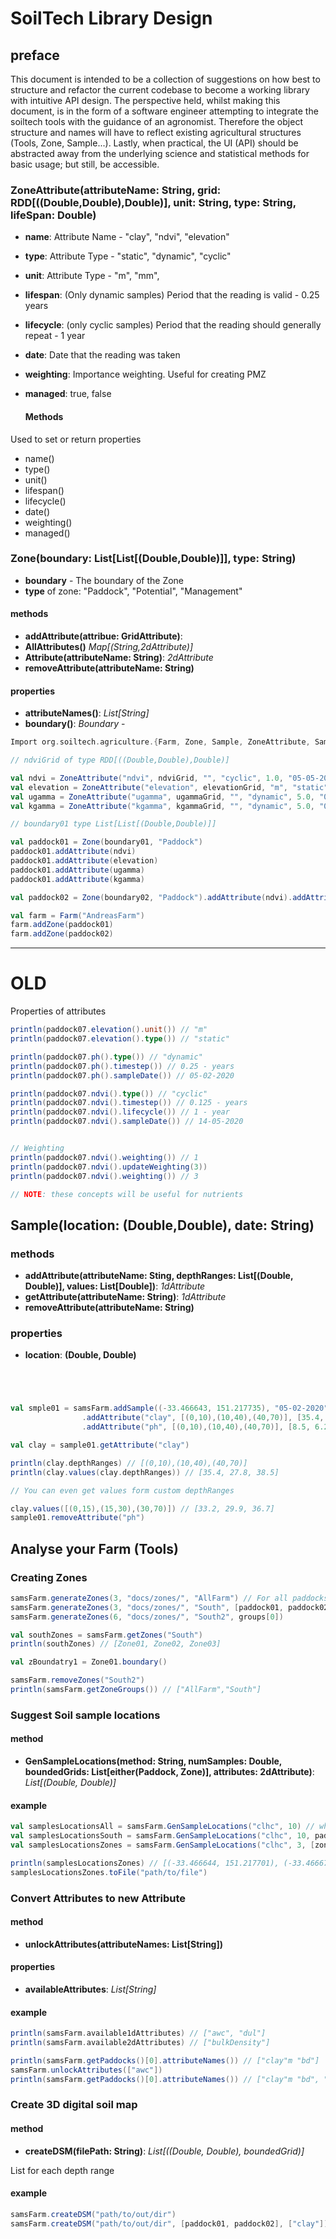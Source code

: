 # SoilTech Library Design

## preface

This document is intended to be a collection of suggestions on how best to structure and refactor the current codebase to become a working library with intuitive API design. The perspective held, whilst making this document, is in the form of a software engineer attempting to integrate the soiltech tools with the guidance of an agronomist. Therefore the object structure and names will have to reflect existing agricultural structures (Tools, Zone, Sample...). Lastly, when practical, the UI (API) should be abstracted away from the underlying science and statistical methods for basic usage; but still, be accessible.

### ZoneAttribute(attributeName: String, grid: RDD[((Double,Double),Double)], unit: String, type: String, lifeSpan: Double)

- **name**: Attribute Name - "clay", "ndvi", "elevation"
- **type**: Attribute Type - "static", "dynamic", "cyclic"
- **unit**: Attribute Type - "m", "mm",
- **lifespan**: (Only dynamic samples) Period that the reading is valid - 0.25 years
- **lifecycle**: (only cyclic samples) Period that the reading should generally repeat - 1 year
- **date**: Date that the reading was taken
- **weighting**: Importance weighting. Useful for creating PMZ
- **managed**: true, false

  #### Methods

Used to set or return properties

- name()
- type()
- unit()
- lifespan()
- lifecycle()
- date()
- weighting()
- managed()

### Zone(boundary: List[List[(Double,Double)]], type: String)

- **boundary** - The boundary of the Zone
- **type** of zone: "Paddock", "Potential", "Management"

#### methods

- **addAttribute(attribue: GridAttribute)**:
- **AllAttributes()** _Map[(String,2dAttribute)]_
- **Attribute(attributeName: String)**: _2dAttribute_
- **removeAttribute(attributeName: String)**

#### properties

- **attributeNames()**: _List[String]_
- **boundary()**: _Boundary_ -

```scala
Import org.soiltech.agriculture.{Farm, Zone, Sample, ZoneAttribute, SampleAttribute}

// ndviGrid of type RDD[((Double,Double),Double)]

val ndvi = ZoneAttribute("ndvi", ndviGrid, "", "cyclic", 1.0, "05-05-2020", 1, false)
val elevation = ZoneAttribute("elevation", elevationGrid, "m", "static", "05-05-2020", 1, false)
val ugamma = ZoneAttribute("ugamma", ugammaGrid, "", "dynamic", 5.0, "05-05-2017", 1, false)
val kgamma = ZoneAttribute("kgamma", kgammaGrid, "", "dynamic", 5.0, "05-05-2017", 1, false)

// boundary01 type List[List[(Double,Double)]]

val paddock01 = Zone(boundary01, "Paddock")
paddock01.addAttribute(ndvi)
paddock01.addAttribute(elevation)
paddock01.addAttribute(ugamma)
paddock01.addAttribute(kgamma)

val paddock02 = Zone(boundary02, "Paddock").addAttribute(ndvi).addAttribute(elevation).addAttribute(ugamma).addAttribute(kgamma)

val farm = Farm("AndreasFarm")
farm.addZone(paddock01)
farm.addZone(paddock02)
```

--------------------------------------------------------------------------------

# OLD

Properties of attributes

```scala
println(paddock07.elevation().unit()) // "m"
println(paddock07.elevation().type()) // "static"

println(paddock07.ph().type()) // "dynamic"
println(paddock07.ph().timestep()) // 0.25 - years
println(paddock07.ph().sampleDate()) // 05-02-2020

println(paddock07.ndvi().type()) // "cyclic"
println(paddock07.ndvi().timestep()) // 0.125 - years
println(paddock07.ndvi().lifecycle()) // 1 - year
println(paddock07.ndvi().sampleDate()) // 14-05-2020


// Weighting
println(paddock07.ndvi().weighting()) // 1
println(paddock07.ndvi().updateWeighting(3))
println(paddock07.ndvi().weighting()) // 3

// NOTE: these concepts will be useful for nutrients
```

## Sample(location: (Double,Double), date: String)

### methods

- **addAttribute(attributeName: Sting, depthRanges: List[(Double, Double)], values: List[Double])**: _1dAttribute_
- **getAttribute(attributeName: String)**: _1dAttribute_
- **removeAttribute(attributeName: String)**

### properties

- **location**: **(Double, Double)**

```scala




val smple01 = samsFarm.addSample((-33.466643, 151.217735), "05-02-2020")
                .addAttribute("clay", [(0,10),(10,40),(40,70)], [35.4, 27.8, 38.5])
                .addAttribute("ph", [(0,10),(10,40),(40,70)], [8.5, 6.2, 7.7])

val clay = sample01.getAttribute("clay")

println(clay.depthRanges) // [(0,10),(10,40),(40,70)]
println(clay.values(clay.depthRanges)) // [35.4, 27.8, 38.5]

// You can even get values form custom depthRanges

clay.values([(0,15),(15,30),(30,70)]) // [33.2, 29.9, 36.7]
sample01.removeAttribute("ph")
```

## Analyse your Farm (Tools)

### Creating Zones

```scala
samsFarm.generateZones(3, "docs/zones/", "AllFarm") // For all paddocks
samsFarm.generateZones(3, "docs/zones/", "South", [paddock01, paddock02]) // for only these two paddocks
samsFarm.generateZones(6, "docs/zones/", "South2", groups[0])

val southZones = samsFarm.getZones("South")
println(southZones) // [Zone01, Zone02, Zone03]

val zBoundatry1 = Zone01.boundary()

samsFarm.removeZones("South2")
println(samsFarm.getZoneGroups()) // ["AllFarm","South"]
```

### Suggest Soil sample locations

#### method

- **GenSampleLocations(method: String, numSamples: Double, boundedGrids: List[either(Paddock, Zone)], attributes: 2dAttribute)**: _List[(Double, Double)]_

#### example

```scala
val samplesLocationsAll = samsFarm.GenSampleLocations("clhc", 10) // whole farm, all  2dAttributes
val samplesLocationsSouth = samsFarm.GenSampleLocations("clhc", 10, paddocks = [paddock01, paddock02], attributes = ["ndvi", "uGamma"])
val samplesLocationsZones = samsFarm.GenSampleLocations("clhc", 3, [zone01])

println(samplesLocationsZones) // [(-33.466644, 151.217701), (-33.466677, 151.217722),(-33.466683, 151.217755)]
samplesLocationsZones.toFile("path/to/file")
```

### Convert Attributes to new Attribute

#### method

- **unlockAttributes(attributeNames: List[String])**

#### properties

- **availableAttributes**: _List[String]_

#### example

```scala
println(samsFarm.available1dAttributes) // ["awc", "dul"]
println(samsFarm.available2dAttributes) // ["bulkDensity"]

println(samsFarm.getPaddocks()[0].attributeNames()) // ["clay"m "bd"]
samsFarm.unlockAttributes(["awc"])
println(samsFarm.getPaddocks()[0].attributeNames()) // ["clay"m "bd", "awc"]
```

### Create 3D digital soil map

#### method

- **createDSM(filePath: String)**: _List[((Double, Double), boundedGrid)]_

List for each depth range

#### example

```scala
samsFarm.createDSM("path/to/out/dir")
samsFarm.createDSM("path/to/out/dir", [paddock01, paddock02], ["clay"])
```
